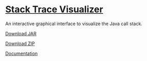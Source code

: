 # [Stack Trace Visualizer](https://kentonishi.github.io/Stack-Trace-Visualizer/)
An interactive graphical interface to visualize the Java call stack.

[Download JAR](https://kentonishi.github.io/Stack-Trace-Visualizer/StackTraceVisualizer.jar)

[Download ZIP](https://github.com/KentoNishi/Stack-Trace-Visualizer/archive/gh-pages.zip)

[Documentation](https://kentonishi.github.io/Stack-Trace-Visualizer/docs)